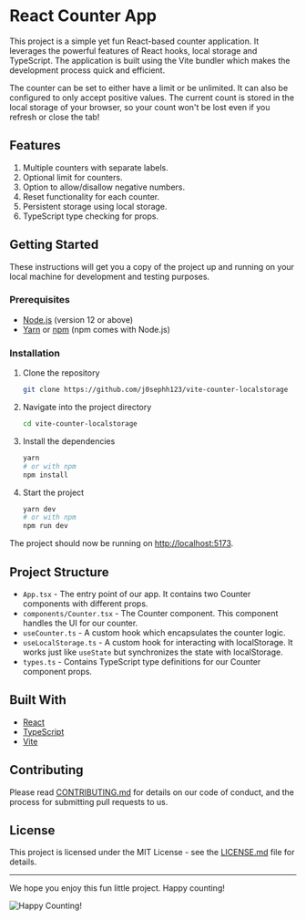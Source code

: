 # React Counter App

This project is a simple yet fun React-based counter application. It leverages the powerful features of React hooks, local storage and TypeScript. The application is built using the Vite bundler which makes the development process quick and efficient. 

The counter can be set to either have a limit or be unlimited. It can also be configured to only accept positive values. The current count is stored in the local storage of your browser, so your count won't be lost even if you refresh or close the tab!

## Features
1. Multiple counters with separate labels.
2. Optional limit for counters.
3. Option to allow/disallow negative numbers.
4. Reset functionality for each counter.
5. Persistent storage using local storage.
6. TypeScript type checking for props.

## Getting Started

These instructions will get you a copy of the project up and running on your local machine for development and testing purposes.

### Prerequisites

- [Node.js](https://nodejs.org/en/download/) (version 12 or above)
- [Yarn](https://classic.yarnpkg.com/en/docs/install/) or [npm](https://www.npmjs.com/get-npm) (npm comes with Node.js)

### Installation

1. Clone the repository
    ```sh
    git clone https://github.com/j0sephh123/vite-counter-localstorage
    ```

2. Navigate into the project directory
    ```sh
    cd vite-counter-localstorage
    ```

3. Install the dependencies
    ```sh
    yarn
    # or with npm
    npm install
    ```

4. Start the project
    ```sh
    yarn dev
    # or with npm
    npm run dev
    ```

The project should now be running on [http://localhost:5173](http://localhost:5173).

## Project Structure

- `App.tsx` - The entry point of our app. It contains two Counter components with different props.
- `components/Counter.tsx` - The Counter component. This component handles the UI for our counter.
- `useCounter.ts` - A custom hook which encapsulates the counter logic.
- `useLocalStorage.ts` - A custom hook for interacting with localStorage. It works just like `useState` but synchronizes the state with localStorage.
- `types.ts` - Contains TypeScript type definitions for our Counter component props.

## Built With

- [React](https://reactjs.org/)
- [TypeScript](https://www.typescriptlang.org/)
- [Vite](https://vitejs.dev/)

## Contributing

Please read [CONTRIBUTING.md](https://github.com/yourusername/your-repo-name/blob/main/CONTRIBUTING.md) for details on our code of conduct, and the process for submitting pull requests to us.

## License

This project is licensed under the MIT License - see the [LICENSE.md](https://github.com/yourusername/your-repo-name/blob/main/LICENSE.md) file for details.

---

We hope you enjoy this fun little project. Happy counting!

![Happy Counting!](happy_counting.gif)
